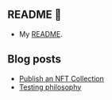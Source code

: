 ## README 👋

* My [README](https://henryzhu.me/readme).

## Blog posts
* [Publish an NFT Collection](https://medium.com/@henballs/publish-a-nft-collection-478fcc74014)
* [Testing philosophy](https://henryzhu.me/testing)

<!--
**hzhu/hzhu** is a ✨ _special_ ✨ repository because its `README.md` (this file) appears on your GitHub profile.

Here are some ideas to get you started:

- 🔭 I’m currently working on ...
- 🌱 I’m currently learning ...
- 👯 I’m looking to collaborate on ...
- 🤔 I’m looking for help with ...
- 💬 Ask me about ...
- 📫 How to reach me: ...
- 😄 Pronouns: ...
- ⚡ Fun fact: ...
-->

